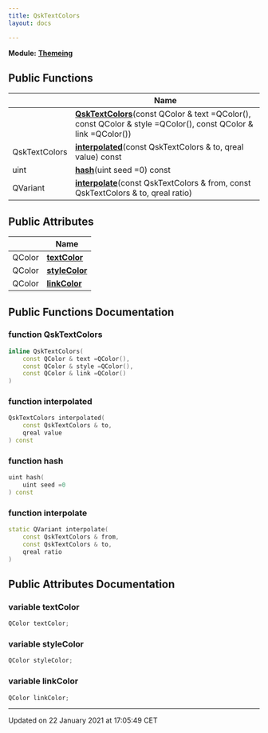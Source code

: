 ```yaml
---
title: QskTextColors
layout: docs

---
```



**Module:** **[Themeing](/docs/modules/group___themeing/)**



## Public Functions

|                | Name           |
| -------------- | -------------- |
| | **[QskTextColors](/docs/classes/class_qsk_text_colors/#function-qsktextcolors)**(const QColor & text =QColor(), const QColor & style =QColor(), const QColor & link =QColor()) |
| QskTextColors | **[interpolated](/docs/classes/class_qsk_text_colors/#function-interpolated)**(const QskTextColors & to, qreal value) const |
| uint | **[hash](/docs/classes/class_qsk_text_colors/#function-hash)**(uint seed =0) const |
| QVariant | **[interpolate](/docs/classes/class_qsk_text_colors/#function-interpolate)**(const QskTextColors & from, const QskTextColors & to, qreal ratio) |

## Public Attributes

|                | Name           |
| -------------- | -------------- |
| QColor | **[textColor](/docs/classes/class_qsk_text_colors/#variable-textcolor)**  |
| QColor | **[styleColor](/docs/classes/class_qsk_text_colors/#variable-stylecolor)**  |
| QColor | **[linkColor](/docs/classes/class_qsk_text_colors/#variable-linkcolor)**  |

## Public Functions Documentation

### function QskTextColors

```cpp
inline QskTextColors(
    const QColor & text =QColor(),
    const QColor & style =QColor(),
    const QColor & link =QColor()
)
```


### function interpolated

```cpp
QskTextColors interpolated(
    const QskTextColors & to,
    qreal value
) const
```


### function hash

```cpp
uint hash(
    uint seed =0
) const
```


### function interpolate

```cpp
static QVariant interpolate(
    const QskTextColors & from,
    const QskTextColors & to,
    qreal ratio
)
```


## Public Attributes Documentation

### variable textColor

```cpp
QColor textColor;
```


### variable styleColor

```cpp
QColor styleColor;
```


### variable linkColor

```cpp
QColor linkColor;
```


-------------------------------

Updated on 22 January 2021 at 17:05:49 CET